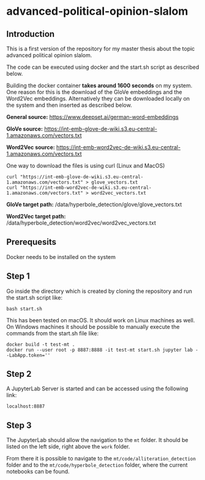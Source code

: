 # advanced-political-opinion-slalom

## Introduction

This is a first version of the repository for my master thesis about the topic advanced political opinion slalom.

The code can be executed using docker and the start.sh script as described below.

Building the docker container **takes around 1600 seconds** on my system. One reason for this is the download of the GloVe embeddings and the Word2Vec embeddings. Alternatively they can be downloaded locally on the system and then inserted as described below.

**General source:** https://www.deepset.ai/german-word-embeddings

**GloVe source:** https://int-emb-glove-de-wiki.s3.eu-central-1.amazonaws.com/vectors.txt

**Word2Vec source:** https://int-emb-word2vec-de-wiki.s3.eu-central-1.amazonaws.com/vectors.txt

One way to download the files is using curl (Linux and MacOS)

```
curl "https://int-emb-glove-de-wiki.s3.eu-central-1.amazonaws.com/vectors.txt" > glove_vectors.txt
curl "https://int-emb-word2vec-de-wiki.s3.eu-central-1.amazonaws.com/vectors.txt" > word2vec_vectors.txt
```

**GloVe target path:** /data/hyperbole_detection/glove/glove_vectors.txt

**Word2Vec target path:** /data/hyperbole_detection/word2vec/word2vec_vectors.txt

## Prerequesits

Docker needs to be installed on the system

## Step 1

Go inside the directory which is created by cloning the repository and run the start.sh script like:

```bash start.sh```

This has been tested on macOS. It should work on Linux machines as well. On Windows machines it should be possible to manually execute the commands from the start.sh file like:

```
docker build -t test-mt .
docker run --user root -p 8887:8888 -it test-mt start.sh jupyter lab --LabApp.token=''
```

## Step 2

A JupyterLab Server is started and can be accessed using the following link:

```localhost:8887```

## Step 3

The JupyterLab should allow the navigation to the ```mt``` folder. It should be listed on the left side, right above the ```work``` folder.

From there it is possible to navigate to the ```mt/code/alliteration_detection``` folder and to the ```mt/code/hyperbole_detection``` folder, where the current notebooks can be found.
